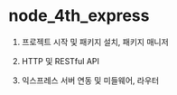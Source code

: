 # node_4th_express

1. 프로젝트 시작 및 패키지 설치, 패키지 매니저

2. HTTP 및 RESTful API

3. 익스프레스 서버 연동 및 미들웨어, 라우터

